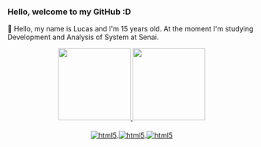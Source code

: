 ### Hello, welcome to my GitHub :D

🥝 Hello, my name is Lucas and I'm 15 years old. At the moment I'm studying Development and Analysis of System at Senai.

<div align="center">
    <a href="https://github.com/htklucas">
  <img height="147" src="https://github-readme-stats.vercel.app/api?username=htklucas&show_icons=true&theme=tokyonight&include_all_commits=true&count_private=true"/>
  <img height="147" src="https://github-readme-stats.vercel.app/api/top-langs/?username=htklucas&layout=compact&langs_count=7&theme=tokyonight"/>
</div>

<div align="center" style="display: inline_block;"><br/>
  <img align="center" alt="html5" src="https://img.shields.io/badge/HTML-239120?style=for-the-badge&logo=html5&logoColor=white"/>
  <img align="center" alt="html5" src="https://img.shields.io/badge/CSS-239120?&style=for-the-badge&logo=css3&logoColor=white"/>
  <img align="center" alt="html5" src="https://img.shields.io/badge/JavaScript-F7DF1E?style=for-the-badge&logo=javascript&logoColor=black"/>
</div>


